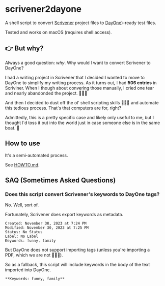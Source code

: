 # scrivener2dayone
A shell script to convert [Scrivener](https://www.literatureandlatte.com/scrivener/overview) project files to [DayOne](https://dayoneapp.com))-ready test files.  

Tested and works on macOS (requires shell access).

## 👉 But why?

Always a good question: *why*.  Why would I want to convert Scrivener to DayOne?

I had a writing project in Scrivener that I decided I wanted to move to DayOne to simplify my writing process.  As it turns out, I had **506 entries** in Scriviner.  When I though about convering those manually, I cried one tear and nearly abandonded the project. 🤦🏻‍♂️

And then I decided to dust off the ol' shell scripting skills 👨🏻‍💻 and automate this tedious process.  That's that computers are for, right?

Admittedly, this is a pretty specific case and likely only useful to me, but I thought I'd toss it out into the world just in case someone else is in the same boat. 🚤

## How to use

It's a semi-automated process.

See [HOWTO.md](HOWTO.md).

## SAQ (Sometimes Asked Questions)

### Does this script convert Scrivener's keywords to DayOne tags?

No.  Well, sort of.

Fortunately, Scrivener does export keywords as metadata.

```
Created: November 30, 2023 at 7:24 PM
Modified: November 30, 2023 at 7:25 PM
Status: No Status
Label: No Label
Keywords: funny, family
```

But DayOne does not support importing tags (unless you're importing a PDF, which we are not 🤷🏻‍♂️).

So as a fallback, this script will include keywords in the body of the text imported into DayOne.

``
**Keywords: funny, family**
``

